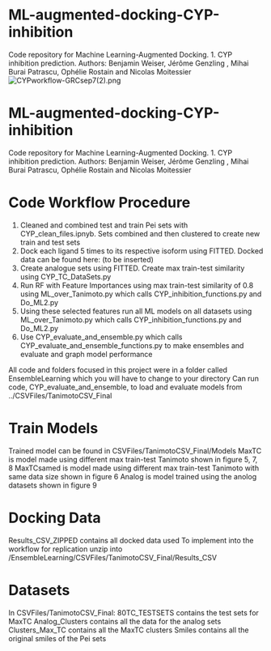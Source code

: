 
# ML-augmented-docking-CYP-inhibition
Code repository for Machine Learning-Augmented Docking. 1. CYP inhibition prediction. Authors: Benjamin Weiser, Jérôme Genzling , Mihai Burai Patrascu,  Ophélie Rostain and Nicolas Moitessier
![CYPworkflow-GRCsep7(2).png](CYPworkflow-GRCsep7%282%29.png)

# ML-augmented-docking-CYP-inhibition
Code repository for Machine Learning-Augmented Docking. 1. CYP inhibition prediction. Authors: Benjamin Weiser, Jérôme Genzling , Mihai Burai Patrascu,  Ophélie Rostain and Nicolas Moitessier

# Code Workflow Procedure
1. Cleaned and combined test and train Pei sets with CYP\_clean\_files.ipnyb. Sets combined and then clustered to create new train and test sets
2. Dock each ligand 5 times to its respective isoform using FITTED. Docked data can be found here: (to be inserted)
3. Create analogue sets using FITTED. Create max train-test similarity using CYP\_TC\_DataSets.py
4. Run RF with Feature Importances using max train-test similarity of 0.8 using ML\_over\_Tanimoto.py which calls CYP\_inhibition\_functions.py and Do\_ML2.py 
5. Using these selected features run all ML models on all datasets using ML\_over\_Tanimoto.py which calls CYP\_inhibition\_functions.py and Do\_ML2.py 
6. Use CYP_evaluate_and_ensemble.py which calls CYP_evaluate_and_ensemble_functions.py to make ensembles and evaluate and graph model performance

All code and folders focused in this project were in a folder called EnsembleLearning which you will have to change to your directory
Can run code, CYP_evaluate_and_ensemble, to load and evaluate models from ../CSVFiles/TanimotoCSV_Final

# Train Models
Trained model can be found in CSVFiles/TanimotoCSV_Final/Models
MaxTC is model made using different max train-test Tanimoto shown in figure 5, 7, 8
MaxTCsamed is model made using different max train-test Tanimoto with same data size shown in figure 6
Analog is model trained using the anolog datasets shown in figure 9

# Docking Data
Results_CSV_ZIPPED contains all docked data used To implement into the workflow for replication unzip into /EnsembleLearning/CSVFiles/TanimotoCSV_Final/Results_CSV

# Datasets
In CSVFiles/TanimotoCSV_Final: 
80TC_TESTSETS contains the test sets for MaxTC
Analog_Clusters contains all the data for the analog sets
Clusters_Max_TC contains all the MaxTC clusters
Smiles contains all the original smiles of the Pei sets


